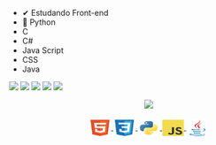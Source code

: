 - ✔ Estudando Front-end
- 🐍 Python
- C
- C#
- Java Script
- CSS
- Java



[<img src="https://img.shields.io/badge/twitter-%231DA1F2.svg?&style=for-the-badge&logo=twitter&logoColor=white" />](https://twitter.com/USERNAME) [<img src="https://img.shields.io/badge/medium-%2312100E.svg?&style=for-the-badge&logo=medium&logoColor=white" />](https://medium.com/USERNAME)  [<img src="https://img.shields.io/badge/linkedin-%230077B5.svg?&style=for-the-badge&logo=linkedin&logoColor=white" />](https://www.linkedin.com/in/USERNAME/) [<img src = "https://img.shields.io/badge/instagram-%23E4405F.svg?&style=for-the-badge&logo=instagram&logoColor=white">](https://www.instagram.com/USERNAME/) [<img src = "https://img.shields.io/badge/facebook-%231877F2.svg?&style=for-the-badge&logo=facebook&logoColor=white">](https://www.facebook.com/USERNAME)


<div align="center">
  <a href="https://github.com/hugonogo">
  <img height="180em" src="https://github-readme-stats.vercel.app/api/top-langs/?username=UmJovemProgramador&layout=compact&langs_count=7&theme=dark"/>
</div>

</div>
<div style="display: inline_block" align="center"><br>
  <img align="center" alt="HG-HTML" height="30" width="40" src="https://raw.githubusercontent.com/devicons/devicon/master/icons/html5/html5-original.svg">
  <img align="center" alt="HG-CSS" height="30" width="40" src="https://raw.githubusercontent.com/devicons/devicon/master/icons/css3/css3-original.svg">
  <img align="center" alt="HG-Python" height="30" width="40" src="https://raw.githubusercontent.com/devicons/devicon/master/icons/python/python-original.svg">
  <img align="center" alt="HG-Python" height="30" width="40" src="https://raw.githubusercontent.com/devicons/devicon/master/icons/javascript/javascript-original.svg">
  <img align="center" alt="HG-Python" height="30" width="40" src="https://raw.githubusercontent.com/devicons/devicon/master/icons/java/java-original.svg">
  
</div>
  

